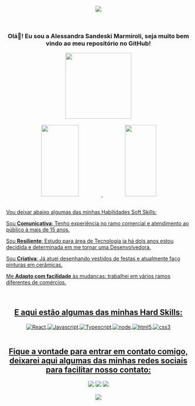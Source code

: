 
<header>
  <img src="https://user-images.githubusercontent.com/96982276/222595287-b172fe68-67cd-4bd5-a3db-f4f3af41d62a.png">
 
</header>

<div align="center">
   <h3 text-align="center">Olá👋! Eu sou a Alessandra Sandeski Marmiroli, seja muito bem vindo ao meu repositório no GitHub!</h3>
</div>

  
<div align="center" >
  <img width="180px" src="https://user-images.githubusercontent.com/96982276/222596867-aa7c903a-6572-4f9e-8d78-8bbf2c488e8d.jpg"/>
</div>
<br>

<div align="center" style="display: inline_block">
    <a href="https://github.com/AlessandraSM">
   <img width="45%" height="195px" src="https://github-readme-stats.vercel.app/api?username=AlessandraSM&show_icons=true&theme=radical"/>
   <img width="41%" height="195px" src="https://github-readme-stats.vercel.app/api/top-langs/?username=AlessandraSM&layout=compact&hide_border=true&title_color=FF69B4&text_color=FF69B4&bg_color=0d1117" />
</div>
  
  
  <br>
  
 <p>Vou deixar abaixo algumas das minhas Habilidades Soft Skills:<p/>
 
<div>
  <p>Sou <strong>Comunicativa</strong>: Tenho experiência no ramo comercial e atendimento ao público à mais de 15 anos.</p>
  <p>Sou <strong>Resiliente</strong>: Estudo para área de Tecnologia ja há dois anos estou decidida e determinada em me tornar uma Desenvolvedora.</p>
  <p>Sou <strong>Criativa</strong>: Já atuei desenhando vestidos de festas e atualmente faço pinturas em cerâmicas.</p> 
  <p>Me <strong>Adapto com facilidade</strong> às mudanças: trabalhei em vários ramos diferentes de comércios.</p>
</div>
<br>

<h2 align="center">E aqui estão algumas das minhas Hard Skills:</h2>

<div align="center" style="display: inline_block">
   <img align="center" alt="React" src="https://img.shields.io/badge/React-20232A?style=for-the-badge&logo=react&logoColor=61DAFB"> 
  <img align="center" alt="Javascript" src="https://img.shields.io/badge/JavaScript-F7DF1E?style=for-the-badge&logo=javascript&logoColor=black">
  <img align="center" alt="Typescript" src="https://img.shields.io/badge/TypeScript-007ACC?style=for-the-badge&logo=typescript&logoColor=white">
  <img align="center" alt="node" src="https://img.shields.io/badge/Node.js-43853D?style=for-the-badge&logo=node.js&logoColor=white">
  <img align="center" alt="html5" src="https://img.shields.io/badge/HTML5-E34F26?style=for-the-badge&logo=html5&logoColor=white"> 
  <img align="center" alt="css3" src="https://img.shields.io/badge/CSS3-1572B6?style=for-the-badge&logo=css3&logoColor=white"> 
<div>
<br>
  
<div align="center">
  <h2>Fique a vontade para entrar em contato comigo, deixarei aqui algumas das minhas redes sociais para facilitar nosso contato:</h2>
  <a href="https://www.linkedin.com/in/alessandra-sandeski-marmiroli-2976271b9/" target="_blank"><img src="https://img.shields.io/badge/-LinkedIn-%230077B5?style=for-the-badge&logo=linkedin&logoColor=white" target="_blank"></a> 
  <a href="https://instagram.com/alessandrasandeski/" target="_blank"><img src="https://img.shields.io/badge/-Instagram-%23E4405F?style=for-the-badge&logo=instagram&logoColor=white" target="_blank"></a>
  <a href = "mailto:alessandramarmiroli@gmail.com"><img src="https://img.shields.io/badge/-Gmail-%23333?style=for-the-badge&logo=gmail&logoColor=white" target="_blank"></a>
</div>
  <br>
  
<Footer>
  <img src="https://user-images.githubusercontent.com/96982276/222597938-58860d68-9a7e-4e46-873b-999291f98098.png"/>
</Footer>





